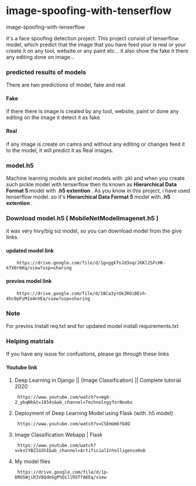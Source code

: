 # image-spoofing-with-tenserflow
image-spoofing-with-tenserflow

it's a face spoofing detection project. This project consist of tenserflow model, which predict that the image that you have feed your is real or your create it on any tool, website or any paint etc... it also show the fake it there any editing done on image...

### predicted results of models
There are two predictions of model, fake and real <br>
#### Fake
if there there is image is created by any tool, website, paint or done any editing on the image it detect it as fake.

#### Real
if any image is create on camra and without any editing or changes feed it to the model, it will predict it as Real images.

### model.h5
Machine learning models are pickel models with .pkl and when you create such pickle model with tenserflow then its known as <strong> Hierarchical Data Format 5 </strong> model with <strong> .h5 extention </strong> . As you know in this project, i have used tenserflow model. so it's <strong> Hierarchical Data Format 5 </strong> model with <strong> .h5 extention </strong> . <br>

### Download model.h5 ( MobileNetModelImagenet.h5 )
it was very hivy/big siz model, so you can download model from the give links.

#### updated model link

        https://drive.google.com/file/d/1gvggkTnJd3oqrJGKl2SFcHK-kfX0r6Kq/view?usp=sharing
   

#### previos model link
    
        https://drive.google.com/file/d/18Ca3yrOk2ROiBEsh-4hc0pFsMIe4nVEa/view?usp=sharing
    
    
### Note
For previos install req.txt and for updated model install requirements.txt

### Helping matrials 
If you have any issue for confustions, please go through these links

#### Youtube link
1) Deep Learning in Django || (Image Classification) || Complete tutorial 2020
    
        https://www.youtube.com/watch?v=mgX-2_ybqNk&t=1054s&ab_channel=TechnologyforNoobs
    
2) Deployment of Deep Learning Model using Flask (with .h5 model)

        https://www.youtube.com/watch?v=CSEmUmkfb8Q


3) Image Classification Webapp | Flask

        https://www.youtube.com/watch?v=ksCYBZIGShI&ab_channel=ArtificialIntelligenceHub
        
4) My model files

        https://drive.google.com/file/d/1p-DRUSWjiRJV8QdmSgPhOillR5TfA6Eq/view
        

        
        
        
        
        
